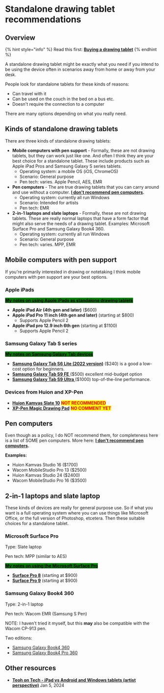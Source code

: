 # Standalone drawing tablet recommendations

## Overview

{% hint style="info" %}
Read this first: [**Buying a drawing tablet**](../buying-a-drawing-tablet/)
{% endhint %}

A standalone drawing tablet might be exactly what you need if you intend to be using the device often in scenarios away from home or away from your desk.

People look for standalone tablets for these kinds of reasons:

* Can travel with it
* Can be used on the couch in the bed on a bus etc.
* Doesn't require the connection to a computer

There are many options depending on what you really need.

## Kinds of standalone drawing tablets

There are three kinds of standalone drawing tablets:

* **Mobile computers with pen support** - Formally, these are not drawing tablets, but they can work just like one. And often I think they are your best choice for a standalone tablet. These include products such as Apple iPad Pros and Samsung Galaxy S series tablets.
  * Operating system: a mobile OS (iOS, ChromeOS)
  * Scenario: General purpose
  * Pen tech: varies. Apple Pencil, AES, EMR&#x20;
* **Pen computers** - The are true drawing tablets that you can carry around and use without a computer.  [**I don't recommend pen computers**](../buying-a-drawing-tablet/the-case-against-pen-computers.md)**.**
  * Operating system: currently all run Windows
  * Scenario: Intended for artists
  * Pen tech: EMR
* **2-in-1 laptops and slate laptops** - Formally, these are not drawing tablets. These are really normal laptops  that have a form factor that might also serve the needs of a drawing tablet. Examples: Microsoft Surface Pro and Samsung Galaxy Book4 360.
  * Operating system: currently all run Windows
  * Scenario: General purpose
  * Pen tech: varies. MPP, EMR

## Mobile computers with pen support

If you're primarily interested in drawing or notetaking I think mobile computers with pen support are your best options.

### Apple iPads

[<mark style="background-color:green;">**My notes on using Apple iPads as standalone drawing tablets**</mark>](../product-info/apple/using-an-ipad-as-a-drawing-tablet.md)

* **Apple iPad Air (4th gen and later)** ($600)
* **Apple iPad Pro 11 inch (4th gen and later)** (starting at $800)
  * Supports Apple Pencil 2
* **Apple iPad pro 12.9 inch 6th gen** (starting at $1100)
  * Supports Apple Pencil 2

### Samsung Galaxy Tab S series

[<mark style="background-color:green;">**My notes on Samsung Galaxy Tab devices**</mark>](../product-info/samsung/7p-notes-samsung-galaxy-tab-s.md) &#x20;

* [**Samsung Galaxy Tab S6 Lite (2022 version)**](../product-info/samsung/samsung-galaxy-tab-s6.md) ($240) is a good a low-cost option for beginners.&#x20;
* [**Samsung Galaxy Tab S9 FE** ](../product-info/samsung/samsung-galaxy-tab-s9.md)($500) excellent mid-budget option
* [**Samsung Galaxy Tab S9 Ultra** ](../product-info/samsung/samsung-galaxy-tab-s9.md)($1000) top-of-the-line performance.    &#x20;

### Devices from Huion and XP-Pen

* [**Huion Kamvas Slate 10**](../product-info/huion/huion-kamvas-slate.md) <mark style="color:red;">**NOT RECOMMENDED**</mark>&#x20;
* [**XP-Pen Magic Drawing Pad**](../product-info/xp-pen/xp-pen-magic-drawing-pad.md) <mark style="color:red;">**NO COMMENT YET**</mark>

## Pen computers

Even though as a policy, I do NOT recommend them, for completeness here is a list of SOME pen computers. More here:  [**I don't recommend pen computers**](../buying-a-drawing-tablet/the-case-against-pen-computers.md)**.**

**Examples:**

* Huion Kamvas Studio 16 ($1700)
* Wacom MobileStudio Pro 13 ($2500)
* Huion Kamvas Studio 24 ($2400)
* Wacom MobileStudio Pro 16 ($3500)

## **2-in-1 laptops and slate laptop**

These kinds of devices are really for general purpose use. So if what you want is a full operating system where you can use things like Microsoft Office, or the full version of Photoshop, etcetera. Then these suitable choices for a standalone tablet.

### Microsoft Surface Pro

Type: Slate laptop

Pen tech: MPP (similar to AES)

[<mark style="background-color:green;">**My notes on using the Microsoft Surface Pro**</mark>](../product-info/microsoft/7p-notes-microsoft-surface-pro.md)

* [**Surface Pro 8**](../product-info/microsoft/microsoft-surface-pro-8.md) (starting at $900)
* [**Surface Pro 9**](../product-info/microsoft/microsoft-surface-pro-9.md) (starting at $900)

### Samsung Galaxy Book4 360

Type: 2-in-1 laptop

Pen tech: Wacom EMR (Samsung S Pen)

NOTE: I haven't tried it myself, but this **may** also be compatible with the Wacom CP-913 pen.

Two editions:

* [Samsung Galaxy Book4 360](../product-info/samsung/samsung-galaxy-book-360.md)&#x20;
* [Samsung Galaxy Book4 Pro 360](../product-info/samsung/samsung-galaxy-book-360.md)&#x20;

## Other resources&#x20;

* [**Teoh on Tech - iPad vs Android and Windows tablets (artist perspective)**](https://youtu.be/CJCZSI3H7mk) Jan 5, 2024
